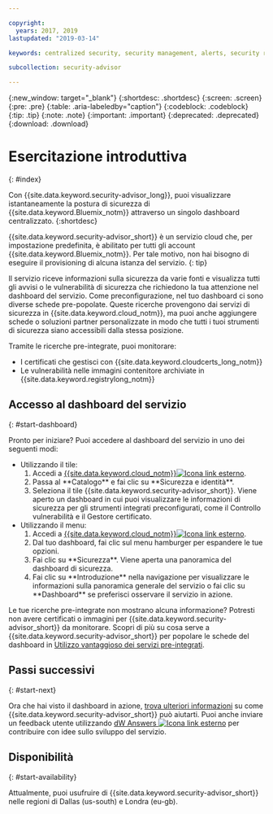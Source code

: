 ```yaml
---

copyright:
  years: 2017, 2019
lastupdated: "2019-03-14"

keywords: centralized security, security management, alerts, security risk, insights, threat detection

subcollection: security-advisor

---
```


{:new_window: target="_blank"}
{:shortdesc: .shortdesc}
{:screen: .screen}
{:pre: .pre}
{:table: .aria-labeledby="caption"}
{:codeblock: .codeblock}
{:tip: .tip}
{:note: .note}
{:important: .important}
{:deprecated: .deprecated}
{:download: .download}


# Esercitazione introduttiva
{: #index}

Con {{site.data.keyword.security-advisor_long}}, puoi visualizzare istantaneamente la postura di sicurezza di {{site.data.keyword.Bluemix_notm}} attraverso un singolo dashboard centralizzato.
{:shortdesc}

{{site.data.keyword.security-advisor_short}} è un servizio cloud che, per impostazione predefinita, è abilitato per tutti gli account {{site.data.keyword.Bluemix_notm}}. Per tale motivo, non hai bisogno di eseguire il provisioning di alcuna istanza del servizio.
{: tip}

Il servizio riceve informazioni sulla sicurezza da varie fonti e visualizza tutti gli avvisi o le vulnerabilità di sicurezza che richiedono la tua attenzione nel dashboard del servizio. Come preconfigurazione, nel tuo dashboard ci sono diverse schede pre-popolate. Queste ricerche provengono dai servizi di sicurezza in {{site.data.keyword.cloud_notm}}, ma puoi anche aggiungere schede o soluzioni partner personalizzate in modo che tutti i tuoi strumenti di sicurezza siano accessibili dalla stessa posizione.

Tramite le ricerche pre-integrate, puoi monitorare:

- I certificati che gestisci con {{site.data.keyword.cloudcerts_long_notm}}
- Le vulnerabilità nelle immagini contenitore archiviate in {{site.data.keyword.registrylong_notm}}



## Accesso al dashboard del servizio
{: #start-dashboard}

Pronto per iniziare? Puoi accedere al dashboard del servizio in uno dei seguenti modi:

<ul>
  <li>Utilizzando il tile:
    <ol>
      <li>Accedi a <a href="https://cloud.ibm.com" target="_blank">{{site.data.keyword.cloud_notm}}<img src="../../icons/launch-glyph.svg" alt="Icona link esterno"></a>.</li>
      <li>Passa al **Catalogo** e fai clic su **Sicurezza e identità**.</li>
      <li>Seleziona il tile {{site.data.keyword.security-advisor_short}}. Viene aperto un dashboard in cui puoi visualizzare le informazioni di sicurezza per gli strumenti integrati preconfigurati, come il Controllo vulnerabilità e il Gestore certificato.</li>
    </ol>
  </li>
  <li>Utilizzando il menu:
    <ol>
      <li>Accedi a <a href="https://cloud.ibm.com" target="_blank">{{site.data.keyword.cloud_notm}}<img src="../../icons/launch-glyph.svg" alt="Icona link esterno"></a>.</li>
      <li>Dal tuo dashboard, fai clic sul menu hamburger per espandere le tue opzioni.</li>
      <li>Fai clic su **Sicurezza**. Viene aperta una panoramica del dashboard di sicurezza.</li>
      <li>Fai clic su **Introduzione** nella navigazione per visualizzare le informazioni sulla panoramica generale del servizio o fai clic su **Dashboard** se preferisci osservare il servizio in azione.</li>
    </ol>
  </li>
</ul>

Le tue ricerche pre-integrate non mostrano alcuna informazione? Potresti non avere certificati o immagini per {{site.data.keyword.security-advisor_short}} da monitorare. Scopri di più su cosa serve a {{site.data.keyword.security-advisor_short}} per popolare le schede del dashboard in [Utilizzo vantaggioso dei servizi pre-integrati](/docs/services/security-advisor?topic=security-advisor-setup-services).


## Passi successivi
{: #start-next}

Ora che hai visto il dashboard in azione, [trova ulteriori informazioni](/docs/services/security-advisor?topic=security-advisor-about) su come {{site.data.keyword.security-advisor_short}} può aiutarti. Puoi anche inviare un feedback utente utilizzando <a href="https://developer.ibm.com/" target="_blank">dW Answers <img src="../../icons/launch-glyph.svg" alt="Icona link esterno"></a> per contribuire con idee sullo sviluppo del servizio.


## Disponibilità
{: #start-availability}

Attualmente, puoi usufruire di {{site.data.keyword.security-advisor_short}} nelle regioni di Dallas (us-south) e Londra (eu-gb).
